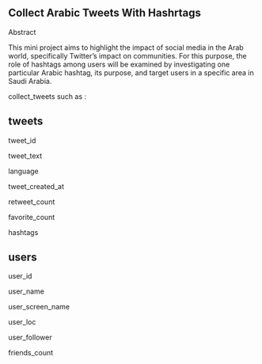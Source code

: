 ## Collect Arabic Tweets With Hashrtags

Abstract

This mini project aims to highlight the impact of social media in the Arab world, specifically Twitter’s impact on communities. For this purpose, the role of hashtags among users will be examined by investigating one particular Arabic hashtag, its purpose, and target users in a specific area in Saudi Arabia. 

collect_tweets such as :

## tweets

tweet_id

tweet_text

language

tweet_created_at

retweet_count

favorite_count

hashtags
    
## users

user_id 

user_name

user_screen_name

user_loc

user_follower

friends_count 
